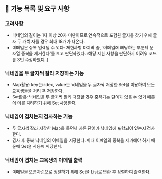 ## 🚀 기능 목록 및 요구 사항

### 고려사항
- 닉네임의 길이는 1자 이상 20자 미만이므로 연속적으로 포함된 글자를 찾기 위해 글자 두 개씩 자를 경우 최대 18개가 나온다.
- 이메일은 중복 입력될 수 있다: 제한사항 마지막 줄, '이메일에 해당하는 부분의 문자열 중복을 제거한다'를 보고 판단하였다. (해당 제한 사항을 판단하기 어려워 코드를 3번 수정하였다..)

### 닉네임을 두 글자씩 잘라 저장하는 기능
- Map활용: key는index, value는 닉네임을 두 글자씩 저장한 Set을 이용하여 모든 교육생들을 처리 후 저장한다.
- Set활용: 닉네임을 두 글자씩 잘라 저장할 경우 중복되는 단어가 있을 수 있기 때문에 이를 처리하기 위해 Set 사용한다.

### 닉네임이 겹치는지 검사하는 기능
- 두 글자씩 잘라 저장한 Map을 돌면서 자른 단어가 닉네임에 포함되어 있는지 검사한다.
- 검사 후 중복 닉네임의 이메일을 저장한다. 이때 이메일의 중복을 제거해야 하기 때문에 Set을 사용해 저장한다.

### 닉네임이 겹치는 교육생의 이메일 출력
- 이메일을 오름차순으로 정렬하기 위해 Set을 List로 변환 후 정렬하여 출력한다.
